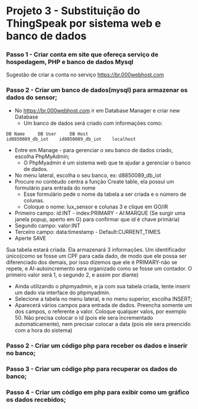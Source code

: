 # Projeto 3 - Substituição do ThingSpeak por sistema web e banco de dados

### Passo 1 - Criar conta em site que ofereça serviço de hospedagem, PHP e banco de dados Mysql
Sugestão de criar a conta no serviço  https://br.000webhost.com 

### Passo 2 - Criar um banco de dados(mysql) para armazenar os dados do sensor;
- No  https://br.000webhost.com  ir em Database Manager e criar new Database
  - Um banco de dados será criado com informações como:
```
DB Name 	DB User 	DB Host 	 
id8850089_db_iot 	id8850089_db_iot 	localhost
```
- Entre em Manage - para gerenciar o seu banco de dados criado, escolha PhpMyAdmin; 
  - O PhpMyadmin é um sistema web que te ajudar a gerenciar o banco de dados.
- No menu lateral, escolha o seu banco, ex: d8850089_db_iot
- Procure no contéudo centra a função Create table, ela possui um formulário para entrada do nome
  - Esse formulário pede o nome da tabela a ser criada e o número de colunas.
  - Coloque o nome: lux_sensor e colunas 3 e clique em GO/IR
- Primeiro campo: id:INT - index:PRIMARY - AI:MARQUE (Se surgir uma janela popup, aperto em G) para confirmar que id é chave primária)
- Segundo campo: valor:INT
- Terceiro campo: data:timestamp - Default:CURRENT_TIMES
- Aperte SAVE

Sua tabela estará criada. Ela armazenará 3 informações. Um identificador único(como se fosse um CPF para cada dado, de modo que ele possa ser diferenciado dos demais, por isso dizemos que ele é PRIMARY-não se repete, e AI-autoincremento sera organizado como se fosse um contador. O primeiro valor será 1, o segundo 2, e assim por diante) 
 
 - Ainda utilizando o phpmyadmin, e ja com sua tabela criada, tente inserir um dado via interface do phpmyadmin. 
  - Selecione a tabela no menu lateral, e no menu superior, escolha INSERT;
  - Aparecerá vários campos para entrada de dados. Preencha somente um dos campos, o referente a valor. Coloque qualquer valos, por exemplo 50. Não precisa colocar o id (pois ele sera incrementado automaticamente), nem precisar colocar a data (pois ele sera preencido com a hora do sistema)

### Passo 2 - Criar um código php para receber os dados e inserir no banco;

### Passo 3 - Criar um código php para recuperar os dados do banco;

### Passo 4 - Criar um código em php para exibir como um gráfico os dados recebidos;


